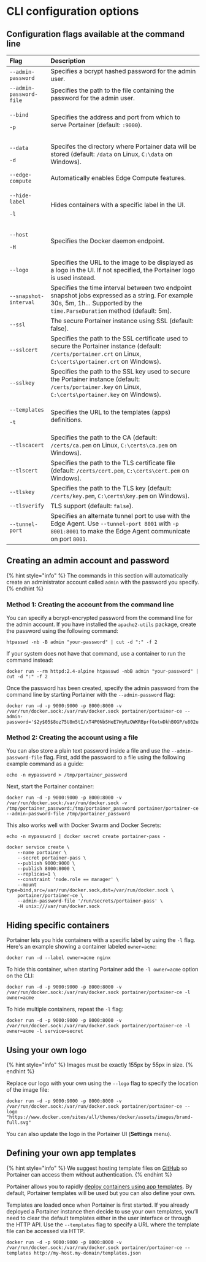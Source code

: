 # CLI configuration options

## Configuration flags available at the command line

<table>
  <thead>
    <tr>
      <th style="text-align:left">Flag</th>
      <th style="text-align:left">Description</th>
    </tr>
  </thead>
  <tbody>
    <tr>
      <td style="text-align:left"><code>--admin-password</code>
      </td>
      <td style="text-align:left">Specifies a bcrypt hashed password for the admin user.</td>
    </tr>
    <tr>
      <td style="text-align:left"><code>--admin-password-file</code>
      </td>
      <td style="text-align:left">Specifies the path to the file containing the password for the admin user.</td>
    </tr>
    <tr>
      <td style="text-align:left">
        <p><code>--bind</code>
        </p>
        <p><code>-p</code>
        </p>
      </td>
      <td style="text-align:left">Specifies the address and port from which to serve Portainer (default: <code>:9000</code>).</td>
    </tr>
    <tr>
      <td style="text-align:left">
        <p><code>--data</code>
        </p>
        <p><code>-d</code>
        </p>
      </td>
      <td style="text-align:left">Specifes the directory where Portainer data will be stored (default: <code>/data</code> on
        Linux, <code>C:\data</code> on Windows).</td>
    </tr>
    <tr>
      <td style="text-align:left"><code>--edge-compute</code>
      </td>
      <td style="text-align:left">Automatically enables Edge Compute features.</td>
    </tr>
    <tr>
      <td style="text-align:left">
        <p><code>--hide-label</code>
        </p>
        <p><code>-l</code>
        </p>
      </td>
      <td style="text-align:left">Hides containers with a specific label in the UI.</td>
    </tr>
    <tr>
      <td style="text-align:left">
        <p><code>--host</code>
        </p>
        <p><code>-H</code>
        </p>
      </td>
      <td style="text-align:left">Specifies the Docker daemon endpoint.</td>
    </tr>
    <tr>
      <td style="text-align:left"><code>--logo</code>
      </td>
      <td style="text-align:left">Specifies the URL to the image to be displayed as a logo in the UI. If
        not specified, the Portainer logo is used instead.</td>
    </tr>
    <tr>
      <td style="text-align:left"><code>--snapshot-interval</code>
      </td>
      <td style="text-align:left">Specifies the time interval between two endpoint snapshot jobs expressed
        as a string. For example 30s, 5m, 1h&#x2026; Supported by the <code>time.ParseDuration</code> method
        (default: 5m).</td>
    </tr>
    <tr>
      <td style="text-align:left"><code>--ssl</code>
      </td>
      <td style="text-align:left">The secure Portainer instance using SSL (default: false).</td>
    </tr>
    <tr>
      <td style="text-align:left"><code>--sslcert</code>
      </td>
      <td style="text-align:left">Specifies the path to the SSL certificate used to secure the Portainer
        instance (default: <code>/certs/portainer.crt</code> on Linux, <code>C:\certs\portainer.crt</code> on
        Windows).</td>
    </tr>
    <tr>
      <td style="text-align:left"><code>--sslkey</code>
      </td>
      <td style="text-align:left">Specifies the path to the SSL key used to secure the Portainer instance
        (default: <code>/certs/portainer.key</code> on Linux, <code>C:\certs\portainer.key</code> on
        Windows).</td>
    </tr>
    <tr>
      <td style="text-align:left">
        <p><code>--templates</code>
        </p>
        <p><code>-t</code>
        </p>
      </td>
      <td style="text-align:left">Specifies the URL to the templates (apps) definitions.</td>
    </tr>
    <tr>
      <td style="text-align:left"><code>--tlscacert</code>
      </td>
      <td style="text-align:left">Specifies the path to the CA (default: <code>/certs/ca.pem</code> on Linux, <code>C:\certs\ca.pem</code> on
        Windows).</td>
    </tr>
    <tr>
      <td style="text-align:left"><code>--tlscert</code>
      </td>
      <td style="text-align:left">Specifies the path to the TLS certificate file (default: <code>/certs/cert.pem</code>, <code>C:\certs\cert.pem</code> on
        Windows).</td>
    </tr>
    <tr>
      <td style="text-align:left"><code>--tlskey</code>
      </td>
      <td style="text-align:left">Specifies the path to the TLS key (default: <code>/certs/key.pem</code>, <code>C:\certs\key.pem</code> on
        Windows).</td>
    </tr>
    <tr>
      <td style="text-align:left"><code>--tlsverify</code>
      </td>
      <td style="text-align:left">TLS support (default: <code>false</code>).</td>
    </tr>
    <tr>
      <td style="text-align:left"><code>--tunnel-port</code>
      </td>
      <td style="text-align:left">Specifies an alternate tunnel port to use with the Edge Agent. Use <code>--tunnel-port 8001</code> with <code>-p 8001:8001</code> to
        make the Edge Agent communicate on port <code>8001</code>.</td>
    </tr>
  </tbody>
</table>

## Creating an admin account and password

{% hint style="info" %}
The commands in this section will automatically create an administrator account called `admin` with the password you specify.
{% endhint %}

### Method 1: Creating the account from the command line

You can specify a bcrypt-encrypted password from the command line for the admin account. If you have installed the `apache2-utils` package, create the password using the following command: 

```text
htpasswd -nb -B admin "your-password" | cut -d ":" -f 2
```

If your system does not have that command, use a container to run the command instead:

```text
docker run --rm httpd:2.4-alpine htpasswd -nbB admin "your-password" | cut -d ":" -f 2
```

Once the password has been created, specify the admin password from the command line by starting Portainer with the `--admin-password` flag:

```text
docker run -d -p 9000:9000 -p 8000:8000 -v /var/run/docker.sock:/var/run/docker.sock portainer/portainer-ce --admin-password='$2y$05$8oz75U8m5tI/xT4P0NbSHeE7WyRzOWKRBprfGotwDkhBOGP/u802u'
```

### Method 2: Creating the account using a file

You can also store a plain text password inside a file and use the `--admin-password-file` flag. First, add the password to a file using the following example command as a guide:

```text
echo -n mypassword > /tmp/portainer_password
```

Next, start the Portainer container:

```text
docker run -d -p 9000:9000 -p 8000:8000 -v /var/run/docker.sock:/var/run/docker.sock -v /tmp/portainer_password:/tmp/portainer_password portainer/portainer-ce --admin-password-file /tmp/portainer_password
```

This also works well with Docker Swarm and Docker Secrets:

```text
echo -n mypassword | docker secret create portainer-pass -
```

```text
docker service create \
    --name portainer \
    --secret portainer-pass \
    --publish 9000:9000 \
    --publish 8000:8000 \
    --replicas=1 \
    --constraint 'node.role == manager' \
    --mount type=bind,src=/var/run/docker.sock,dst=/var/run/docker.sock \
    portainer/portainer-ce \
    --admin-password-file '/run/secrets/portainer-pass' \
    -H unix:///var/run/docker.sock
```

## Hiding specific containers

Portainer lets you hide containers with a specific label by using the `-l` flag. Here's an example showing a container labeled `owner=acme`:

```text
docker run -d --label owner=acme nginx
```

To hide this container, when starting Portainer add the `-l owner=acme` option on the CLI:

```text
docker run -d -p 9000:9000 -p 8000:8000 -v /var/run/docker.sock:/var/run/docker.sock portainer/portainer-ce -l owner=acme
```

To hide multiple containers, repeat the `-l` flag:

```text
docker run -d -p 9000:9000 -p 8000:8000 -v /var/run/docker.sock:/var/run/docker.sock portainer/portainer-ce -l owner=acme -l service=secret
```

## Using your own logo

{% hint style="info" %}
Images must be exactly 155px by 55px in size.
{% endhint %}

Replace our logo with your own using the `--logo` flag to specify the location of the image file:

```text
docker run -d -p 9000:9000 -p 8000:8000 -v /var/run/docker.sock:/var/run/docker.sock portainer/portainer-ce --logo "https://www.docker.com/sites/all/themes/docker/assets/images/brand-full.svg"
```

You can also update the logo in the Portainer UI \(**Settings** menu\).

## Defining your own app templates

{% hint style="info" %}
We suggest hosting template files on [GitHub](https://www.github.com/) so Portainer can access them without authentication.
{% endhint %}

Portainer allows you to rapidly [deploy containers using app templates](../user/docker/templates/deploy-container.md). By default, Portainer templates will be used but you can also define your own.

Templates are loaded once when Portainer is first started. If you already deployed a Portainer instance then decide to use your own templates, you’ll need to clear the default templates either in the user interface or through the HTTP API. Use the `--templates` flag to specify a URL where the template file can be accessed via HTTP.

```text
docker run -d -p 9000:9000 -p 8000:8000 -v /var/run/docker.sock:/var/run/docker.sock portainer/portainer-ce --templates http://my-host.my-domain/templates.json
```

